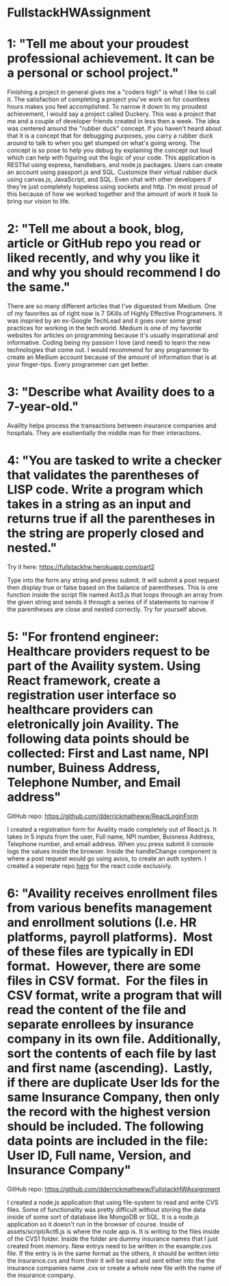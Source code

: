 # FullstackHWAssignment

# 1: "Tell me about your proudest professional achievement. It can be a personal or school project."

Finishing a project in general gives me a "coders high" is what I like to call it. The satisfaction of completing a project you've work on for countless hours makes you feel accomplished. To narrow it down to my proudest achievement, I would say a project called Duckery. This was a project that me and a couple of developer friends created in less then a week. The idea was centered around the "rubber duck" concept. If you haven't heard about that it is a concept that for debugging purposes, you carry a rubber duck around to talk to when you get stumped on what's going wrong. The concept is so pose to help you debug by explaining the concept out loud which can help with figuring out the logic of your code. This application is RESTful using express, handlebars, and node.js packages. Users can create an account using passport.js and SQL. Customize their virtual rubber duck using canvas.js, JavaScript, and SQL. Even chat with other developers if they're just completely hopeless using sockets and http. I'm most proud of this because of how we worked together and the amount of work it took to bring our vision to life.

# 2: "Tell me about a book, blog, article or GitHub repo you read or liked recently, and why you like it and why you should recommend I do the same."

There are so many different articles that I've diguested from Medium. One of my favorites as of right now is 7 SKills of Highly Effective Programmers. It was inspried by an ex-Google TechLead and it goes over some great practices for working in the tech world. Medium is one of my favorite websites for articles on programming because it's usually inspirational and informative. Coding being my passion I love (and need) to learn the new technologies that come out. I would recommend for any programmer to create an Medium account because of the amount of information that is at your finger-tips. Every programmer can get better.

# 3: "Describe what Availity does to a 7-year-old."

Avalilty helps process the transactions between insurance companies and hospitals. They are esstientially the middle man for their interactions.

# 4: "You are tasked to write a checker that validates the parentheses of LISP code. Write a program which takes in a string as an input and returns true if all the parentheses in the string are properly closed and nested."

Try it here: https://fullstackhw.herokuapp.com/part2

Type into the form any string and press submit. It will submit a post request then display true or false based on the balance of parentheses. This is one function inside the script file named Act3.js that loops through an array from the given string and sends it through a series of if statements to narrow if the parentheses are close and nested correctly. Try for yourself above.

# 5: "For frontend engineer: Healthcare providers request to be part of the Availity system. Using React framework, create a registration user interface so healthcare providers can eletronically join Availity. The following data points should be collected: First and Last name, NPI number, Buiness Address, Telephone Number, and Email address"

GitHub repo: https://github.com/dderrickmatheww/ReactLoginForm

I created a registration form for Availity made completely out of React.js. It takes in 5 inputs from the user, Full name, NPI number, Buisness Address, Telephone number, and email address. When you press submit it console logs the values inside the browser. Inside the handleChange component is where a post request would go using axios, to create an auth system. I created a seperate repo <a href="https://github.com/dderrickmatheww/ReactLoginForm">here</a> for the react code exclusivly.

# 6: "Availity receives enrollment files from various benefits management and enrollment solutions (I.e. HR platforms, payroll platforms).  Most of these files are typically in EDI format.  However, there are some files in CSV format.  For the files in CSV format, write a program that will read the content of the file and separate enrollees by insurance company in its own file. Additionally, sort the contents of each file by last and first name (ascending).  Lastly, if there are duplicate User Ids for the same Insurance Company, then only the record with the highest version should be included. The following data points are included in the file: User ID, Full name, Version, and Insurance Company"

GitHub repo: https://github.com/dderrickmatheww/FullstackHWAssignment

I created a node.js application that using file-system to read and write CVS files. Some of functionality was pretty difficult without storing the data inside of some sort of database like MongoDB or SQL. It is a node.js application so it doesn't run in the browser of course. Inside of assets/script/Act6.js is where the node app is. It is writing to the files inside of the CVS1 folder. Inside the folder are dummy insurance names that I just created from memory. New entrys need to be written in the example.cvs file. If the entry is in the same format as the others, it should be written into the insurance.cvs and from their it will be read and sent either into the the insurance companies name .cvs or create a whole new file with the name of the insurance company.
